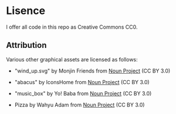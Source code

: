 # Lisence

I offer all code in this repo as Creative Commons CC0.

## Attribution

Various other graphical assets are licensed as follows:

* "wind_up.svg" by Monjin Friends from <a href="https://thenounproject.com/browse/icons/term/wind-up/" target="_blank" title="wind up Icons">Noun Project</a> (CC BY 3.0)

* "abacus" by IconsHome from <a href="https://thenounproject.com/browse/icons/term/abacus/" target="_blank" title="Abacus Icons">Noun Project</a> (CC BY 3.0)

* "music_box" by Yo! Baba from <a href="https://thenounproject.com/browse/icons/term/music-box/" target="_blank" title="music box Icons">Noun Project</a> (CC BY 3.0)

* Pizza by Wahyu Adam from <a href="https://thenounproject.com/browse/icons/term/pizza/" target="_blank" title="Pizza Icons">Noun Project</a> (CC BY 3.0)